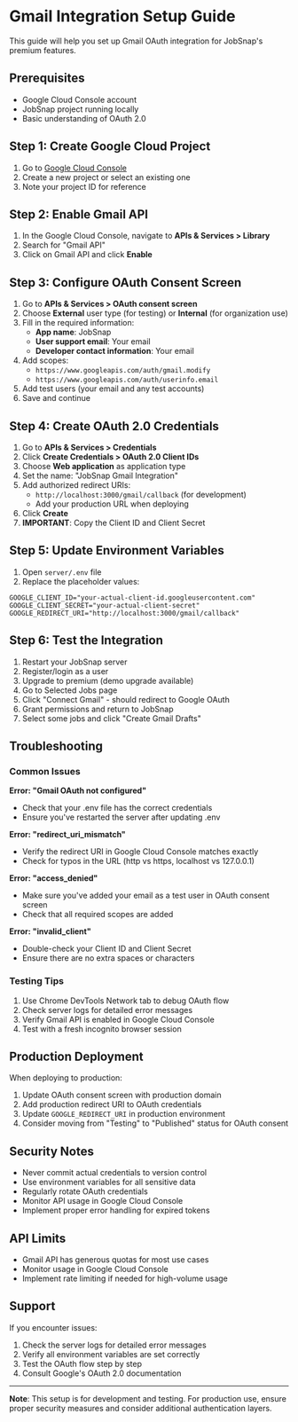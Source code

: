 # Gmail Integration Setup Guide

This guide will help you set up Gmail OAuth integration for JobSnap's premium features.

## Prerequisites

- Google Cloud Console account
- JobSnap project running locally
- Basic understanding of OAuth 2.0

## Step 1: Create Google Cloud Project

1. Go to [Google Cloud Console](https://console.cloud.google.com/)
2. Create a new project or select an existing one
3. Note your project ID for reference

## Step 2: Enable Gmail API

1. In the Google Cloud Console, navigate to **APIs & Services > Library**
2. Search for "Gmail API"
3. Click on Gmail API and click **Enable**

## Step 3: Configure OAuth Consent Screen

1. Go to **APIs & Services > OAuth consent screen**
2. Choose **External** user type (for testing) or **Internal** (for organization use)
3. Fill in the required information:
   - **App name**: JobSnap
   - **User support email**: Your email
   - **Developer contact information**: Your email
4. Add scopes:
   - `https://www.googleapis.com/auth/gmail.modify`
   - `https://www.googleapis.com/auth/userinfo.email`
5. Add test users (your email and any test accounts)
6. Save and continue

## Step 4: Create OAuth 2.0 Credentials

1. Go to **APIs & Services > Credentials**
2. Click **Create Credentials > OAuth 2.0 Client IDs**
3. Choose **Web application** as application type
4. Set the name: "JobSnap Gmail Integration"
5. Add authorized redirect URIs:
   - `http://localhost:3000/gmail/callback` (for development)
   - Add your production URL when deploying
6. Click **Create**
7. **IMPORTANT**: Copy the Client ID and Client Secret

## Step 5: Update Environment Variables

1. Open `server/.env` file
2. Replace the placeholder values:

```env
GOOGLE_CLIENT_ID="your-actual-client-id.googleusercontent.com"
GOOGLE_CLIENT_SECRET="your-actual-client-secret"
GOOGLE_REDIRECT_URI="http://localhost:3000/gmail/callback"
```

## Step 6: Test the Integration

1. Restart your JobSnap server
2. Register/login as a user
3. Upgrade to premium (demo upgrade available)
4. Go to Selected Jobs page
5. Click "Connect Gmail" - should redirect to Google OAuth
6. Grant permissions and return to JobSnap
7. Select some jobs and click "Create Gmail Drafts"

## Troubleshooting

### Common Issues

**Error: "Gmail OAuth not configured"**
- Check that your .env file has the correct credentials
- Ensure you've restarted the server after updating .env

**Error: "redirect_uri_mismatch"**
- Verify the redirect URI in Google Cloud Console matches exactly
- Check for typos in the URL (http vs https, localhost vs 127.0.0.1)

**Error: "access_denied"**
- Make sure you've added your email as a test user in OAuth consent screen
- Check that all required scopes are added

**Error: "invalid_client"**
- Double-check your Client ID and Client Secret
- Ensure there are no extra spaces or characters

### Testing Tips

1. Use Chrome DevTools Network tab to debug OAuth flow
2. Check server logs for detailed error messages
3. Verify Gmail API is enabled in Google Cloud Console
4. Test with a fresh incognito browser session

## Production Deployment

When deploying to production:

1. Update OAuth consent screen with production domain
2. Add production redirect URI to OAuth credentials
3. Update `GOOGLE_REDIRECT_URI` in production environment
4. Consider moving from "Testing" to "Published" status for OAuth consent

## Security Notes

- Never commit actual credentials to version control
- Use environment variables for all sensitive data
- Regularly rotate OAuth credentials
- Monitor API usage in Google Cloud Console
- Implement proper error handling for expired tokens

## API Limits

- Gmail API has generous quotas for most use cases
- Monitor usage in Google Cloud Console
- Implement rate limiting if needed for high-volume usage

## Support

If you encounter issues:
1. Check the server logs for detailed error messages
2. Verify all environment variables are set correctly
3. Test the OAuth flow step by step
4. Consult Google's OAuth 2.0 documentation

---

**Note**: This setup is for development and testing. For production use, ensure proper security measures and consider additional authentication layers.
